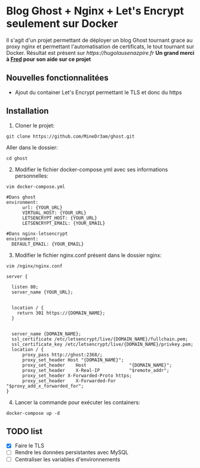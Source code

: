 # Blog Ghost + Nginx + Let's Encrypt seulement sur Docker

Il s'agit d'un projet permettant de déployer un blog Ghost tournant grace au proxy nginx et permettant l'automatisation de certificats, le tout tournant sur Docker.
Résultat est présent sur _https://hugolausenazpire.fr_
**Un grand merci à [Fred](https://github.com/FredPi17) pour son aide sur ce projet**

## Nouvelles fonctionnalitées
- Ajout du container Let's Encrypt permettant le TLS et donc du https

## Installation
1. Cloner le projet:
```
git clone https://github.com/MineDr3am/ghost.git
```
Aller dans le dossier:
```
cd ghost
```
2. Modifier le fichier docker-compose.yml avec ses informations personnelles:
```
vim docker-compose.yml
```
```
#Dans ghost
environment:
      url: {YOUR_URL}
      VIRTUAL_HOST: {YOUR_URL}
      LETSENCRYPT_HOST: {YOUR_URL}
      LETSENCRYPT_EMAIL: {YOUR_EMAIL}
```
```
#Dans nginx-letsencrypt
environment:
  DEFAULT_EMAIL: {YOUR_EMAIL}
```
3. Modifier le fichier nginx.conf présent dans le dossier nginx:
```
vim /nginx/nginx.conf
```

```
server {

  listen 80;
  server_name {YOUR_URL};

```
```

  location / {
    return 301 https://{DOMAIN_NAME};
  }

```
```

  server_name {DOMAIN_NAME};
  ssl_certificate /etc/letsencrypt/live/{DOMAIN_NAME}/fullchain.pem;
  ssl_certificate_key /etc/letsencrypt/live/{DOMAIN_NAME}/privkey.pem;
  location / {
      proxy_pass http://ghost:2368/;
      proxy_set_header Host "{DOMAIN_NAME}";
      proxy_set_header    Host                "{DOMAIN_NAME}";
      proxy_set_header    X-Real-IP           "$remote_addr";
      proxy_set_header X-Forwarded-Proto https;
      proxy_set_header    X-Forwarded-For     "$proxy_add_x_forwarded_for";
}

```
4. Lancer la commande pour exécuter les containers:
```
docker-compose up -d
```

## TODO list
- [x] Faire le TLS
- [ ] Rendre les données persistantes avec MySQL
- [ ] Centraliser les variables d'environnements
